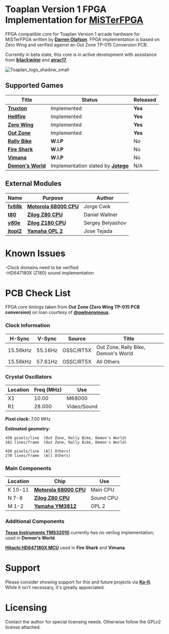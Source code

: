 
# Toaplan Version 1 FPGA Implementation for [MiSTerFPGA](https://github.com/MiSTer-devel/Main_MiSTer/wiki)

FPGA compatible core for Toaplan Version 1 arcade hardware for MiSTerFPGA written by [**Darren Olafson**](https://twitter.com/Darren__O). FPGA implementation is based on Zero Wing and verified against an Out Zone TP-015 Conversion PCB.

Currently in beta state, this core is in active development with assistance from [**𝕓𝕝𝕒𝕔𝕜𝕨𝕚𝕟𝕖**](https://github.com/blackwine) and [**atrac17**](https://github.com/atrac17).

![Toaplan_logo_shadow_small](https://user-images.githubusercontent.com/32810066/151543842-5f7380a4-9b29-472d-bc03-8cc04a579cf2.png)

## Supported Games

| Title | Status | Released |
|------|---------|----------|
[**Truxton**](https://en.wikipedia.org/wiki/Truxton_%28video_game%29) | Implemented | **Yes** |
[**Hellfire**](https://en.wikipedia.org/wiki/Hellfire_%28video_game%29) | Implemented | **Yes** |
[**Zero Wing**](https://en.wikipedia.org/wiki/Zero_Wing) | Implemented | **Yes** |
[**Out Zone**](https://en.wikipedia.org/wiki/Out_Zone) | Implemented | **Yes** |
[**Rally Bike**](https://en.wikipedia.org/wiki/Rally_Bike) | **W.I.P** | No |
[**Fire Shark**](https://en.wikipedia.org/wiki/Fire_Shark) | **W.I.P** | No |
[**Vimana**](https://en.wikipedia.org/wiki/Vimana_%28video_game%29) | **W.I.P** | No |
[**Demon's World**](https://en.wikipedia.org/wiki/Demon%27s_World) | Implementation slated by [**Jotego**](https://github.com/jotego) | N/A |

## External Modules

|Name| Purpose | Author |
|----|---------|--------|
| [**fx68k**](https://github.com/ijor/fx68k) | [**Motorola 68000 CPU**](https://en.wikipedia.org/wiki/Motorola_68000) | Jorge Cwik |
| [**t80**](https://opencores.org/projects/t80) | [**Zilog Z80 CPU**](https://en.wikipedia.org/wiki/Zilog_Z80) | Daniel Wallner |
| [**y80e**](https://opencores.org/projects/y80e) | [**Zilog Z180 CPU**](https://en.wikipedia.org/wiki/Zilog_Z180) | Sergey Belyashov |
| [**jtopl2**](https://github.com/jotego/jtopl) | [**Yamaha OPL 2**](https://en.wikipedia.org/wiki/Yamaha_OPL#OPL2) | Jose Tejada |

# Known Issues

-Clock domains need to be verified  
-HD647180X (Z180) sound implementation  

# PCB Check List

FPGA core timings taken from **Out Zone (Zero Wing TP-015 PCB conversion)** on loan courtesy of [**@owlnonymous**](https://twitter.com/owlnonymous).

### Clock Information

H-Sync   | V-Sync   | Source    | Title 
---------|----------|-----------|-------
15.56kHz | 55.16Hz  | OSSC/RT5X | Out Zone, Rally Bike, Demon's World
15.56kHz | 57.61Hz  | OSSC/RT5X | All Others

### Crystal Oscillators

Location | Freq (MHz) | Use
---------|------------|-------
X1       | 10.00      | M68000
R1       | 28.000     | Video/Sound

**Pixel clock:** 7.00 MHz

**Estimated geometry:**

    450 pixels/line  (Out Zone, Rally Bike, Demon's World)
    282 lines/frame  (Out Zone, Rally Bike, Demon's World)
  
    450 pixels/line  (All Others)
    270 lines/frame  (All Others)

### Main Components

Location | Chip | Use |
---------|------|-----|
K 10-11 | [**Motorola 68000 CPU**](https://en.wikipedia.org/wiki/Motorola_68000) | Main CPU |
N 7-8 |  [**Zilog Z80 CPU**](https://en.wikipedia.org/wiki/Zilog_Z80) | Sound CPU |
M 1-2 | [**Yamaha YM3812**](https://en.wikipedia.org/wiki/Yamaha_OPL#OPL2) | OPL 2 |

### Additional Components

[**Texas Instruments TMS32010**](https://en.wikipedia.org/wiki/Texas_Instruments_TMS320) currently has no verilog implementation; used in **Demon's World**.

[**Hitachi HD647180X MCU**](https://en.wikipedia.org/wiki/Zilog_Z180) used in **Fire Shark** and **Vimana**.

# Support

Please consider showing support for this and future projects via [**Ko-fi**](https://ko-fi.com/darreno). While it isn't necessary, it's greatly appreciated.

# Licensing

Contact the author for special licensing needs. Otherwise follow the GPLv2 license attached.
